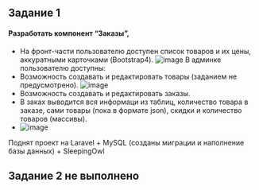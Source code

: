 ## Задание 1

#### Разработать компонент “Заказы”, 
- На фронт-части пользователю доступен список товаров и их цены, аккуратными карточками (Bootstrap4).
![image](https://user-images.githubusercontent.com/67729776/198035727-2136e868-fc3d-432e-83bb-835cab3de6c7.png)
В админке пользователю доступны:
- Возможность создавать и редактировать товары (заданием не предусмотрено).
 ![image](https://user-images.githubusercontent.com/67729776/198035389-ef125a2c-26fa-4f29-8a9f-c1fff6cd2af4.png)
- Возможность создавать и редактировать заказы.
- В заках выводится вся информаци из таблиц, количество товара в заказе, сами товары (пока в формате json), скидки и количество товаров (массивы).
- ![image](https://user-images.githubusercontent.com/67729776/198035626-086cdd9e-18a4-4db2-b3b6-c174ec73549f.png)

Поднят проект на Laravel + MySQL (созданы миграции и наполнение базы данных) + SleepingOwl



## Задание 2 не выполнено
